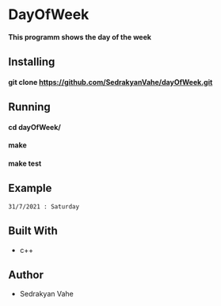 # DayOfWeek

#### This programm shows the day of the week

## Installing

#### git clone https://github.com/SedrakyanVahe/dayOfWeek.git

## Running

#### cd dayOfWeek/

#### make

#### make test

## Example

```
31/7/2021 : Saturday

```

## Built With

* c++

## Author

* Sedrakyan Vahe



